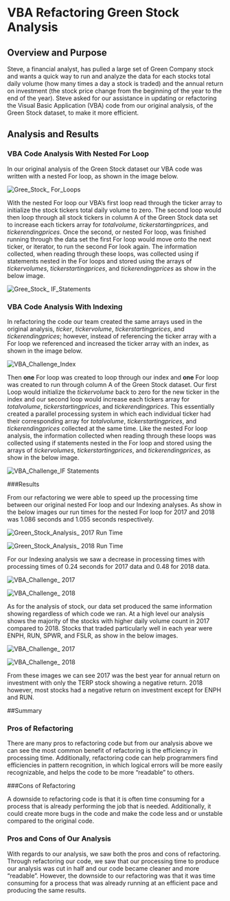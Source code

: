 # VBA Refactoring Green Stock Analysis 

## Overview and Purpose

Steve, a financial analyst, has pulled a large set of Green Company stock and wants a quick way to run and analyze the data for each stocks total daily volume (how many times a day a stock is traded) and the annual return on investment (the stock price change from the beginning of the year to the end of the year). Steve asked for our assistance in updating or refactoring the Visual Basic Application (VBA) code from our original analysis, of the Green Stock dataset, to make it more efficient. 

## Analysis and Results

### VBA Code Analysis With Nested For Loop

In our original analysis of the Green Stock dataset our VBA code was written with a nested For loop, as shown in the image below.

![ Gree_Stock_ For_Loops]( https://github.com/lmacera/Stock-Analysis/blob/main/Resources%202/Gree_Stock_%20For_Loops.PNG )

With the nested For loop our VBA’s first loop read through the ticker array to initialize the stock tickers total daily volume to zero. The second loop would then loop through all stock tickers in column A of the Green Stock data set to increase each tickers array for *totalvolume*, *tickerstartingprices*, and *tickerendingprices*. Once the second, or nested For loop, was finished running through the data set the first For loop would move onto the next ticker, or iterator, to run the second For look again. The information collected, when reading through these loops, was collected using if statements nested in the For loops and stored using the arrays of *tickervolumes*, *tickerstartingprices*, and *tickerendingprices* as show in the below image. 

![Gree_Stock_ IF_Statements]( https://github.com/lmacera/Stock-Analysis/blob/main/Resources%202/Gree_Stock_%20IF_Statements.PNG )

### VBA Code Analysis With Indexing

In refactoring the code our team created the same arrays used in the original analysis, *ticker*, *tickervolume*, *tickerstartingprices*, and *tickerendingprices*; however, instead of referencing the ticker array with a For loop we referenced and increased the ticker array with an index, as shown in the image below.

![ VBA_Challenge_Index]( https://github.com/lmacera/Stock-Analysis/blob/main/Resources%202/VBA_Challenge_Index.PNG )

Then **one** For loop was created to loop through our index and **one** For loop was created to run through column A of the Green Stock dataset. Our first Loop would initialize the *tickervolume* back to zero for the new ticker in the index and our second loop would increase each tickers array for *totalvolume*, *tickerstartingprices*, and *tickerendingprices*. This essentially created a parallel processing system in which each individual ticker had their corresponding array for *totalvolume*, *tickerstartingprices*, and *tickerendingprices* collected at the same time. Like the nested For loop analysis, the information collected when reading through these loops was collected using if statements nested in the For loop and stored using the arrays of *tickervolumes*, *tickerstartingprices*, and *tickerendingprices*, as show in the below image.

![VBA_Challenge_IF Statements]( https://github.com/lmacera/Stock-Analysis/blob/main/Resources%202/VBA_Challenge_IF%20Statements.PNG )

###Results

From our refactoring we were able to speed up the processing time between our original nested For loop and our Indexing analyses. As show in the below images our run times for the nested For loop for 2017 and 2018 was 1.086 seconds and 1.055 seconds respectively.

![Green_Stock_Analysis_ 2017 Run Time]( https://github.com/lmacera/Stock-Analysis/blob/main/Resources%202/Green_Stock_Analysis_%202017%20Run%20Time.PNG )

![Green_Stock_Analysis_ 2018 Run Time]( https://github.com/lmacera/Stock-Analysis/blob/main/Resources%202/Green_Stock_Analysis_%202018%20Run%20Time.PNG )

For our Indexing analysis we saw a decrease in processing times with processing times of 0.24 seconds for 2017 data and 0.48 for 2018 data.

![ VBA_Challenge_ 2017]( https://github.com/lmacera/Stock-Analysis/blob/main/Resources/VBA_Challenge_%202017.PNG )

![ VBA_Challenge_ 2018]( https://github.com/lmacera/Stock-Analysis/blob/main/Resources/VBA_Challenge_Stock_%202018.PNG )

As for the analysis of stock, our data set produced the same information showing regardless of which code we ran. At a high level our analysis shows the majority of the stocks with higher daily volume count in 2017 compared to 2018. Stocks that traded particularly well in each year were ENPH, RUN, SPWR, and FSLR, as show in the below images.

![ VBA_Challenge_ 2017]( https://github.com/lmacera/Stock-Analysis/blob/main/Resources%202/VBA_Challenge_2017.PNG )

![ VBA_Challenge_ 2018]( https://github.com/lmacera/Stock-Analysis/blob/main/Resources%202/VBA_Challenge_2018.PNG )

From these images we can see 2017 was the best year for annual return on investment with only the TERP stock showing a negative return. 2018 however, most stocks had a negative return on investment except for ENPH and RUN.

##Summary

### Pros of Refactoring

There are many pros to refactoring code but from our analysis above we can see the most common benefit of refactoring is the efficiency in processing time. Additionally, refactoring code can help programmers find efficiencies in pattern recognition, in which logical errors will be more easily recognizable, and helps the code to be more “readable” to others.

###Cons of Refactoring

A downside to refactoring code is that it is often time consuming for a process that is already performing the job that is needed. Additionally, it could create more bugs in the code and make the code less and or unstable compared to the original code.

### Pros and Cons of Our Analysis

With regards to our analysis, we saw both the pros and cons of refactoring. Through refactoring our code, we saw that our processing time to produce our analysis was cut in half and our code became cleaner and more “readable”. However, the downside to our refactoring was that it was time consuming for a process that was already running at an efficient pace and producing the same results.

